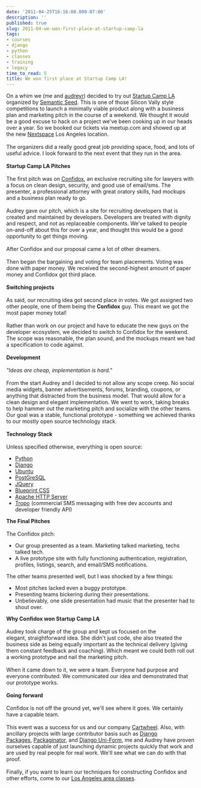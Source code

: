 ```yaml
---
date: '2011-04-25T16:16:00.000-07:00'
description: ''
published: true
slug: 2011-04-we-won-first-place-at-startup-camp-la
tags:
- courses
- django
- python
- classes
- training
- legacy
time_to_read: 5
title: We won first place at Startup Camp LA!
---
```


On a whim we (me and <a href="http://twitter.com/audreyr">audreyr</a>) decided to try out <a href="http://los-angeles.startupcamper.com/">Startup Camp LA</a> organized by <a href="http://semanticseed.com/">Semantic Seed</a>. This is one of those Silicon Vally style competitions to launch a minimally viable product along with a business plan and marketing pitch in the course of a weekend. We thought it would be a good excuse to hack on a project we've been cooking up in our heads over a year. So we booked our tickets via meetup.com and showed up at the new <a href="http://nextspace.us/">Nextspace</a> Los Angeles location.<br /><br />The organizers did a really good great job providing space, food, and lots of useful advice. I look forward to the next event that they run in the area.<br /><br /><b>Startup Camp LA Pitches</b><br /><br />The first pitch was on <a href="http://confidox.cartwheelweb.com/">Confidox</a>, an exclusive recruiting site for lawyers with a focus on clean design, security, and good use of email/sms. The presenter, a professional attorney with great oratory skills, had mockups and a business plan ready to go.<br /><br />Audrey gave our pitch, which is a site for recruiting developers that is created and maintained by developers. Developers are treated with dignity and respect, and not as&nbsp;replaceable&nbsp;components. We've talked to people on-and-off about this for over a year, and thought this would be a good opportunity to get things moving.<br /><br />After Confidox and our proposal came a lot of other dreamers.<br /><br />Then began the bargaining and voting for team placements. Voting was done with paper money. We&nbsp;received&nbsp;the second-highest amount of paper money and Confidox got third place.<br /><br /><b>Switching projects</b><br /><br />As said, our recruiting idea got second place in votes. We got assigned two other people, one of them being the <b>Confidox</b> guy. This meant we got the most paper money total!<br /><br />Rather than work on our project and have to educate the new guys on the developer ecosystem, we decided to switch to Confidox for the weekend. The scope was reasonable, the plan sound, and the mockups meant we had a specification to code against.<br /><br /><b>Development</b><br /><br /><i>"Ideas are cheap, implementation is hard."</i><br /><br />From the start Audrey and I decided to not allow any scope creep. No social media widgets, banner advertisements, forums, branding, coupons, or anything that distracted from the business model. That would allow for a clean design and elegant implementation. We went to work, taking breaks to help hammer out the marketing pitch and socialize with the other teams. Our goal was a stable, functional prototype - something we achieved thanks to our mostly open source technology stack.<br /><br /><b>Technology Stack</b><br /><br />Unless specified otherwise, everything is open source:<br /><ul><li><a href="http://python.org/">Python</a></li><li><a href="http://djangoproject.com/">Django</a></li><li><a href="http://www.ubuntu.com/">Ubuntu</a></li><li><a href="http://www.postgresql.org/">PostGreSQL</a></li><li><a href="http://jquery.com/">JQuery</a></li><li><a href="http://www.blueprintcss.org/">Blueprint CSS</a></li><li><a href="http://httpd.apache.org/">Apache HTTP Server</a></li><li><a href="http://tropo.com/">Tropo</a> (commercial&nbsp;SMS messaging with free dev accounts and developer friendly API)</li></ul><b>The Final Pitches</b><br /><br /><div style="margin-bottom: 0px; margin-left: 0px; margin-right: 0px; margin-top: 0px;">The Confidox pitch:</div><ul><li>Our group presented as a team. Marketing talked marketing, techs talked tech.</li><li>A live prototype site with fully functioning authentication, registration, profiles, listings, search, and email/SMS notifications.&nbsp;</li></ul>The other teams presented well, but I was shocked by a few things:<br /><ul><li>Most pitches lacked even a buggy prototype.</li><li>Presenting teams bickering during their presentations.</li><li>Unbelievably, one slide presentation had music that the presenter had to shout over.</li></ul><b>Why Confidox won Startup Camp LA</b><br /><br />Audrey took charge of the group and kept us focused on the elegant,&nbsp;straightforward idea. She didn't just code, she also treated the business side as being equally important as the technical delivery (giving them constant feedback and coaching). Which meant we could both roll out a working prototype and nail the marketing pitch.<br /><br />When it came down to it, we were a team. Everyone had purpose and everyone contributed.&nbsp;We communicated our idea and demonstrated that our prototype works.<br /><br /><b>Going forward</b><br /><br />Confidox is not off the ground yet, we'll see where it goes. We certainly have a capable team.<br /><br />This event was a success for us and our company <a href="http://cartwheelweb.com/">Cartwheel</a>. Also, with ancillary projects with large contributor basis such as&nbsp;<a href="http://djangopackages.com/">Django Packages</a>,&nbsp;<a href="https://github.com/cartwheelweb/packaginator">Packaginator</a>, and <a href="https://github.com/pydanny/django-uni-form">Django Uni-Form</a>, me and Audrey have proven ourselves capable of just launching dynamic projects quickly that work and are used by real people for real work. We'll see what we can do with that proof.<br /><br />Finally, if you want to learn our techniques for constructing Confidox and other efforts, come to our <a href="http://cartwheelweb.eventbrite.com/">Los Angeles area classes</a>.